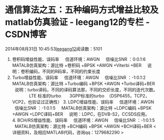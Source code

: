 # 通信算法之五：五种编码方式增益比较及matlab仿真验证 - leegang12的专栏 - CSDN博客
2014年08月31日 10:45:53[leegang12](https://me.csdn.net/leegang12)阅读数：5101
1. 卷积码增益性能、误码率
    信道环境：AWGN
    信噪比SNR ：0:0.1:6
    MATALB仿真架构：源比特 +卷积码 +BPSK +AWGN +Viterbi +BER
    说明：卷积编码，不同的R码率，不同的约束长度
2. Turbo增益性能、误码率
    信道环境：AWGN
    信噪比SNR ：-1:0.1:2
    MATALB仿真架构：源比特 +Turbo编码 +BPSK +AWGN +Turbo译码+BER
    说明：turbo译码，不同的译码算法那，不同的交织长度，不同的迭代次数。
              LTE 标准的turbo
      3GPP标准的turbo  （DSP6455，TCP2，VCP2，也验证过正确性）
3. LDPC增益性能、误码率
    信道环境：AWGN
    信噪比SNR ：-1:0.1:5
    MATALB仿真架构：源比特 +LDPC编码 +BPSK +AWGN +LDPC译码+BER
    说明：LDPC，在DVB-S2，CCSDS应用。
4. BCH/RS增益性能、误码率
    信道环境：AWGN
    信噪比SNR ：-1:0.1:5
    MATALB仿真架构：源比特 +BCH编码 +BPSK +AWGN +BCH译码+BER
<详细资料，及相应MATLAB代码，咨询qq：1279682290 >
